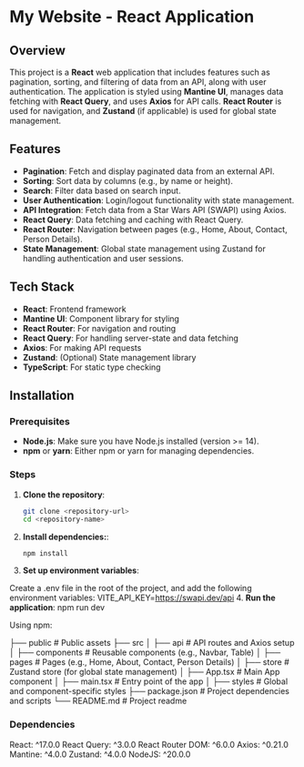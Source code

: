 # My Website - React Application

## Overview

This project is a **React** web application that includes features such as pagination, sorting, and filtering of data from an API, along with user authentication. The application is styled using **Mantine UI**, manages data fetching with **React Query**, and uses **Axios** for API calls. **React Router** is used for navigation, and **Zustand** (if applicable) is used for global state management.

## Features

- **Pagination**: Fetch and display paginated data from an external API.
- **Sorting**: Sort data by columns (e.g., by name or height).
- **Search**: Filter data based on search input.
- **User Authentication**: Login/logout functionality with state management.
- **API Integration**: Fetch data from a Star Wars API (SWAPI) using Axios.
- **React Query**: Data fetching and caching with React Query.
- **React Router**: Navigation between pages (e.g., Home, About, Contact, Person Details).
- **State Management**: Global state management using Zustand for handling authentication and user sessions.

## Tech Stack

- **React**: Frontend framework
- **Mantine UI**: Component library for styling
- **React Router**: For navigation and routing
- **React Query**: For handling server-state and data fetching
- **Axios**: For making API requests
- **Zustand**: (Optional) State management library
- **TypeScript**: For static type checking

## Installation

### Prerequisites

- **Node.js**: Make sure you have Node.js installed (version >= 14).
- **npm** or **yarn**: Either npm or yarn for managing dependencies.

### Steps

1. **Clone the repository**:

   ```bash
   git clone <repository-url>
   cd <repository-name>

   ```

2. **Install dependencies:**:

   ```Using npm
   npm install

   ```

3. **Set up environment variables**:

Create a .env file in the root of the project, and add the following environment variables:
VITE_API_KEY=https://swapi.dev/api 4. **Run the application**:
npm run dev

Using npm:

├── public # Public assets
├── src
│ ├── api # API routes and Axios setup
│ ├── components # Reusable components (e.g., Navbar, Table)
│ ├── pages # Pages (e.g., Home, About, Contact, Person Details)
│ ├── store # Zustand store (for global state management)
│ ├── App.tsx # Main App component
│ ├── main.tsx # Entry point of the app
│ ├── styles # Global and component-specific styles
├── package.json # Project dependencies and scripts
└── README.md # Project readme

### Dependencies

React: ^17.0.0
React Query: ^3.0.0
React Router DOM: ^6.0.0
Axios: ^0.21.0
Mantine: ^4.0.0
Zustand: ^4.0.0
NodeJS: ^20.0.0
